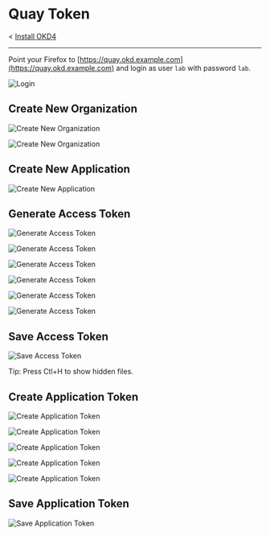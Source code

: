 # Quay Token

< [Install OKD4](03_install_okd.md)

* * *

Point your Firefox to [https://quay.okd.example.com](https://quay.okd.example.com) and login as user `lab` with password `lab`.

![Login](images/quay/00.png)

## Create New Organization 

![Create New Organization](images/quay/01.png)

![Create New Organization](images/quay/02.png)

## Create New Application

![Create New Application](images/quay/03.png)

## Generate Access Token

![Generate Access Token](images/quay/04.png)

![Generate Access Token](images/quay/05.png)

![Generate Access Token](images/quay/06.png)

![Generate Access Token](images/quay/07.png)

![Generate Access Token](images/quay/08.png)

![Generate Access Token](images/quay/09.png)

## Save Access Token

![Save Access Token](images/quay/10.png)

Tip: Press Ctl+H to show hidden files.

## Create Application Token

![Create Application Token](images/quay/11.png)

![Create Application Token](images/quay/12.png)

![Create Application Token](images/quay/13.png)

![Create Application Token](images/quay/14.png)

![Create Application Token](images/quay/15.png)

## Save Application Token

![Save Application Token](images/quay/16.png)
